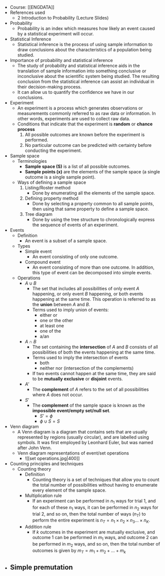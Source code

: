 - Course: [[ENGDATA]]
- References used
	- 2 Introduction to Probability (Lecture Slides)
- Probability
	- Probability is an index which measures how likely an event caused by a statistical experiment will occur.
- Statistical Inference
	- Statistical inference is the process of using sample information to draw conclusions about the characteristics of a population being studied.
- Importance of probability and statistical inference
	- The study of probability and statistical inference aids in the translation of sample information into something conclusive or inconclusive about the scientific system being studied. The resulting conclusion from the statistical inference can assist an individual in their decision-making process.
	- It can allow us to quantify the confidence we have in our conclusions.
- Experiment
	- An experiment is a process which generates observations or measurements commonly referred to as raw data or information. In other words, experiments are used to collect raw data.
	- Conditions that indicate that the experiment is **random** or **chance process**
		1. All possible outcomes are known before the experiment is performed.
		2. No particular outcome can be predicted with certainty before conducting the experiment.
- Sample space
	- Terminologies
		- **Sample space (S)** is a list of all possible outcomes.
		- **Sample points (x)** are the elements of the sample space (a single outcome is a single sample point).
	- Ways of defining a sample space
		1. Listing/Roster method
			- Done by enumerating all the elements of the sample space.
		2. Defining property method
			- Done by selecting a property common to all sample points, then using that same property to define a sample space.
		3. Tree diagram
			- Done by using the tree structure to chronologically express the sequence of events of an experiment.
- Events
	- Definition
		- An event is a subset of a sample space.
	- Types
		- Simple event
			- An event consisting of only one outcome.
		- Compound event
			- An event consisting of more than one outcome. In addition, this type of event can be decomposed into simple events.
	- Operations
		- $A \cup B$
			- The set that includes all possibilities of only event $A$ happening, or only event $B$ happening, or both events happening at the same time. This operation is referred to as the **union** between $A$ and $B$.
			- Terms used to imply union of events:
				- either or
				- one or the other
				- at least one
				- one of the
				- a/an
		- $A \cap B$
			- The set containing the **intersection** of $A$ and $B$ consists of all possibilities of both the events happening at the same time.
			- Terms used to imply the intersection of events
				- both
				- neither nor (intersection of the complements)
			- If two events cannot happen at the same time, they are said to be **mutually exclusive** or **disjoint** events.
		- $A’$
			- The **complement** of $A$ refers to the set of all possibilities where $A$ does not occur.
		- $S’$
			- The **complement** of the sample space is known as the **impossible event/empty set/null set**.
				- $S’=\phi$
				- $\phi \cup S = S$
- Venn diagram
	- A Venn diagram is a diagram that contains sets that are usually represented by regions (usually circular), and are labelled using symbols. It was first employed by Leonhard Euler, but was named after John Venn.
	- Venn diagram representations of event/set operations
		- ![[set operations.jpg|400]]
- Counting principles and techniques
	- Counting theory
		- Definition
			- Counting theory is a set of techniques that allow you to count the total number of possibilities without having to enumerate every element of the sample space.
		- Multiplication rule
			- If an experiment can be performed in $n_{1}$ ways for trial 1, and for each of these $n_1$ ways, it can be performed in $n_{2}$ ways for trial 2, and so on, then the total number of ways ($n_T$) to perform the entire experiment is $n_T = n_1 \times n_2 \times n_3 \ldots \times n_K$.
		- Addition rule
			- If $k$ outcomes in the experiment are mutually exclusive, and outcome 1 can be performed in $m_1$ ways, and outcome $2$ can be performed in $m_2$ ways, and so on, then the total number of outcomes is given by $m_T=m_1+m_2+\ldots+m_k$
- Simple premutation
	- 